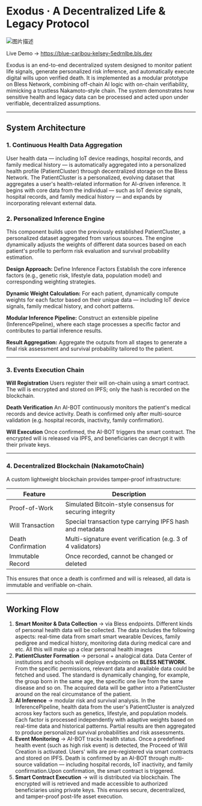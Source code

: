 # Exodus · A Decentralized Life & Legacy Protocol

![图片描述](https://github.com/stoneBuild29/picx-images-hosting/raw/master/CleanShot-2025-06-02-at-02.22.31.6pnr2qoics.gif)

Live Demo → https://blue-caribou-kelsey-5edrnlbe.bls.dev

Exodus is an end-to-end decentralized system designed to monitor patient life signals, generate personalized risk inference, and automatically execute digital wills upon verified death. It is implemented as a modular prototype on Bless Network, combining off-chain AI logic with on-chain verifiability, mimicking a trustless Nakamoto-style chain. The system demonstrates how sensitive health and legacy data can be processed and acted upon under verifiable, decentralized assumptions.

---

## System Architecture

### 1. Continuous Health Data Aggregation

User health data — including IoT device readings, hospital records, and family medical history — is automatically aggregated into a personalized health profile (PatientCluster) through decentralized storage on the Bless Network. The PatientCluster is a personalized, evolving dataset that aggregates a user's health-related information for AI-driven inference. It begins with core data from the individual — such as IoT device signals, hospital records, and family medical history — and expands by incorporating relevant external data.

### 2. Personalized Inference Engine

This component builds upon the previously established PatientCluster, a personalized dataset aggregated from various sources. The engine dynamically adjusts the weights of different data sources based on each patient's profile to perform risk evaluation and survival probability estimation.

**Design Approach:**
Define Inference Factors
Establish the core inference factors (e.g., genetic risk, lifestyle data, population model) and corresponding weighting strategies.

**Dynamic Weight Calculation:**
For each patient, dynamically compute weights for each factor based on their unique data — including IoT device signals, family medical history, and cohort patterns.

**Modular Inference Pipeline:**
Construct an extensible pipeline (InferencePipeline), where each stage processes a specific factor and contributes to partial inference results.

**Result Aggregation:**
Aggregate the outputs from all stages to generate a final risk assessment and survival probability tailored to the patient.

---

### 3. Events Execution Chain

**Will Registration**
Users register their will on-chain using a smart contract. The will is encrypted and stored on IPFS; only the hash is recorded on the blockchain.

**Death Verification**
An AI-BOT continuously monitors the patient's medical records and device activity. Death is confirmed only after multi-source validation (e.g. hospital records, inactivity, family confirmation).

**Will Execution**
Once confirmed, the AI-BOT triggers the smart contract. The encrypted will is released via IPFS, and beneficiaries can decrypt it with their private keys.

---

### 4. Decentralized Blockchain (NakamotoChain)

A custom lightweight blockchain provides tamper-proof infrastructure:

| Feature            | Description                                                 |
| ------------------ | ----------------------------------------------------------- |
| Proof-of-Work      | Simulated Bitcoin-style consensus for securing integrity    |
| Will Transaction   | Special transaction type carrying IPFS hash and metadata    |
| Death Confirmation | Multi-signature event verification (e.g. 3 of 4 validators) |
| Immutable Record   | Once recorded, cannot be changed or deleted                 |

This ensures that once a death is confirmed and will is released, all data is immutable and verifiable on-chain.

---

## Working Flow

1. **Smart Monitor & Data Collection** → via Bless endpoints.
   Different kinds of personal health data will be collected. The data includes the following aspects: real-time data from smart smart wearable Devices, family pedigree and medical history, monitoring data during medical care and etc. All this will make up a clear personal health images
2. **PatientCluster Formation** → personal + analogical data.
   Data Center of institutions and schools will deploye endpoints on **BLESS NETWORK**. From the specific permissions, relevant data and available data could be fetched and used. The standard is dynamically changing, for example, the group born in the same age, the specific one live from the same disease and so on. The acquired data will be gather into a PatientCluster around on the real circumstance of the patient.
3. **AI Inference** → modular risk and survival analysis.
   In the InferencePipeline, health data from the user's PatientCluster is analyzed across key factors such as genetics, lifestyle, and population models. Each factor is processed independently with adaptive weights based on real-time data and historical patterns. Partial results are then aggregated to produce personalized survival probabilities and risk assessments.
4. **Event Monitoring** → AI-BOT tracks health status.
   Once a predefined health event (such as high risk event) is detected, the Proceed of Will Creation is activated. Users' wills are pre-registered via smart contracts and stored on IPFS. Death is confirmed by an AI-BOT through multi-source validation — including hospital records, IoT inactivity, and family confirmation.Upon confirmation, the smart contract is triggered.
5. **Smart Contract Execution** → will is distributed via blockchain.
   The encrypted will is retrieved and made accessible to authorized beneficiaries using private keys. This ensures secure, decentralized, and tamper-proof post-life asset execution.

